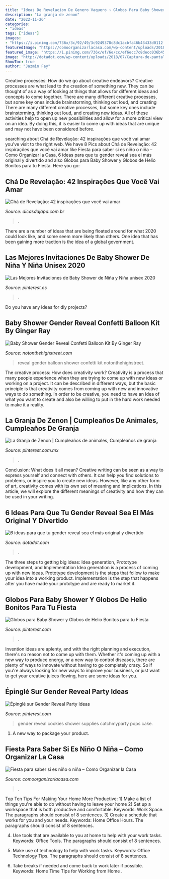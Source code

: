 ```yaml
---
title: "Ideas De Revelacion De Genero Vaquero ~ Globos Para Baby Shower Y Globos De Helio Bonitos Para Tu Fiesta"
description: "La granja de zenon"
date: "2022-11-26"
categories:
- "ideas"
tags: ["ideas"]
images:
- "https://i.pinimg.com/736x/3c/92/49/3c9249378c8dc1acbfa46b43433d0112.jpg"
featuredImage: "https://comoorganizarlacasa.com/wp-content/uploads/2018/05/Decoración-de-fiesta-para-saber-si-es-niño-o-niña.jpg7_.jpg8_.jpg"
featured_image: "https://i.pinimg.com/736x/ef/6e/cc/ef6ecc7c8decc036b45075112343b91d.jpg"
image: "http://dotadot.com/wp-content/uploads/2018/07/Captura-de-pantalla-2018-07-23-a-las-6.37.01-p.m..png"
ShowToc: true
author: "Jazmin Fay"
---
```



Creative processes: How do we go about creative endeavors?
Creative processes are what lead to the creation of something new. They can be thought of as a way of looking at things that allows for different ideas and concepts to come together. There are many different creative processes, but some key ones include brainstorming, thinking out loud, and creating 
There are many different creative processes, but some key ones include brainstorming, thinking out loud, and creating new ideas. All of these activities help to open up new possibilities and allow for a more critical view on an idea. By doing this, it is easier to come up with ideas that are unique and may not have been considered before.

	

		
searching about Chá de Revelação: 42 inspirações que você vai amar you've visit to the right web. We have 8 Pics about Chá de Revelação: 42 inspirações que você vai amar like Fiesta para saber si es niño o niña – Como Organizar la Casa, 6 ideas para que tu gender reveal sea el más original y divertido and also Globos para Baby Shower y Globos de Helio Bonitos para tu Fiesta. Here you go:
		
    
## Chá De Revelação: 42 Inspirações Que Você Vai Amar

<img loading=lazy src="http://www.dicasdajapa.com.br/wp-content/uploads/2016/10/mesa-simples-cha-de-revelacao.jpg" onerror="this.onerror=null;this.src='https://tse2.mm.bing.net/th?id=OIP.JVaqYtpqBM_jOehwmtgTRQHaNK&amp;pid=15.1';" alt="Chá de Revelação: 42 inspirações que você vai amar">

_Source: dicasdajapa.com.br_

>. 

	

There are a number of ideas that are being floated around for what 2020 could look like, and some seem more likely than others. One idea that has been gaining more traction is the idea of a global government.

    
## Las Mejores Invitaciones De Baby Shower De Niña Y Niña Unisex 2020

<img loading=lazy src="https://i.pinimg.com/736x/c1/60/b8/c160b8580fe806b0c9ba21fadbcd6d05.jpg" onerror="this.onerror=null;this.src='https://tse3.mm.bing.net/th?id=OIP.JUtfiVMmqheINkXJ6scBDgHaKX&amp;pid=15.1';" alt="Las Mejores Invitaciones de Baby Shower de Niña y Niña unisex 2020">

_Source: pinterest.es_

>. 

	

Do you have any ideas for diy projects?

    
## Baby Shower Gender Reveal Confetti Balloon Kit By Ginger Ray

<img loading=lazy src="https://cdn.notonthehighstreet.com/fs/21/89/a227-2028-49a1-840c-30a5031a6f89/original_gender-reveal-confetti-balloon.jpg" onerror="this.onerror=null;this.src='https://tse3.mm.bing.net/th?id=OIP.UQYi85IZQnhN_QKuiJuTqAHaHa&amp;pid=15.1';" alt="Baby Shower Gender Reveal Confetti Balloon Kit By Ginger Ray">

_Source: notonthehighstreet.com_

>reveal gender balloon shower confetti kit notonthehighstreet. 

	

The creative process: How does creativity work?
Creativity is a process that many people experience when they are trying to come up with new ideas or working on a project. It can be described in different ways, but the basic principle is that creativity comes from coming up with new and innovative ways to do something. In order to be creative, you need to have an idea of what you want to create and also be willing to put in the hard work needed to make it a reality.

    
## La Granja De Zenon | Cumpleaños De Animales, Cumpleaños De Granja

<img loading=lazy src="https://i.pinimg.com/originals/54/da/a2/54daa2296c87c478a655bc630f66f088.jpg" onerror="this.onerror=null;this.src='https://tse1.mm.bing.net/th?id=OIP.AAX1JRZblZxnT2J8dDmsAAHaE6&amp;pid=15.1';" alt="La Granja de Zenon | Cumpleaños de animales, Cumpleaños de granja">

_Source: pinterest.com.mx_

>. 

	

Conclusion: What does it all mean?
Creative writing can be seen as a way to express yourself and connect with others. It can help you find solutions to problems, or inspire you to create new ideas. However, like any other form of art, creativity comes with its own set of meaning and implications. In this article, we will explore the different meanings of creativity and how they can be used in your writing.

    
## 6 Ideas Para Que Tu Gender Reveal Sea El Más Original Y Divertido

<img loading=lazy src="http://dotadot.com/wp-content/uploads/2018/07/Captura-de-pantalla-2018-07-23-a-las-6.37.01-p.m..png" onerror="this.onerror=null;this.src='https://tse2.mm.bing.net/th?id=OIP.ft5bL5td5lT3bt0iYg5vegHaKE&amp;pid=15.1';" alt="6 ideas para que tu gender reveal sea el más original y divertido">

_Source: dotadot.com_

>. 

	

The three steps to getting big ideas: Idea generation, Prototype development, and Implementation
Idea generation is a process of coming up with new ideas. Prototype development is the steps that follow to make your idea into a working product. Implementation is the step that happens after you have made your prototype and are ready to market it.

    
## Globos Para Baby Shower Y Globos De Helio Bonitos Para Tu Fiesta

<img loading=lazy src="https://i.pinimg.com/736x/3c/92/49/3c9249378c8dc1acbfa46b43433d0112.jpg" onerror="this.onerror=null;this.src='https://tse3.mm.bing.net/th?id=OIP.dwajG6gcb3R4agwKYPtYgwHaHa&amp;pid=15.1';" alt="Globos para Baby Shower y Globos de Helio Bonitos para tu Fiesta">

_Source: pinterest.com_

>. 

	

Invention ideas are aplenty, and with the right planning and execution, there's no reason not to come up with them. Whether it's coming up with a new way to produce energy, or a new way to control diseases, there are plenty of ways to innovate without having to go completely crazy. So if you're always looking for new ways to improve your business, or just want to get your creative juices flowing, here are some ideas for you.

    
## Épinglé Sur Gender Reveal Party Ideas

<img loading=lazy src="https://i.pinimg.com/736x/ef/6e/cc/ef6ecc7c8decc036b45075112343b91d.jpg" onerror="this.onerror=null;this.src='https://tse4.mm.bing.net/th?id=OIP.dkvCoyPM2taLBbBLX6lhNwHaHa&amp;pid=15.1';" alt="Épinglé sur Gender Reveal Party Ideas">

_Source: pinterest.com_

>gender reveal cookies shower supplies catchmyparty pops cake. 

	

1. A new way to package your product.

    
## Fiesta Para Saber Si Es Niño O Niña – Como Organizar La Casa

<img loading=lazy src="https://comoorganizarlacasa.com/wp-content/uploads/2018/05/Decoración-de-fiesta-para-saber-si-es-niño-o-niña.jpg7_.jpg8_.jpg" onerror="this.onerror=null;this.src='https://tse1.mm.bing.net/th?id=OIP.BAx87xK5kczct7XeaBVGCQHaHa&amp;pid=15.1';" alt="Fiesta para saber si es niño o niña – Como Organizar la Casa">

_Source: comoorganizarlacasa.com_

>. 

	

Top Ten Tips For Making Your Home More Productive: 1) Make a list of things you're able to do without having to leave your home
2) Set up a workspace that is both productive and comfortable. Keywords: Work Space. The paragraphs should consist of 8 sentences.
3) Create a schedule that works for you and your needs. Keywords: Home Office Hours. The paragraphs should consist of 8 sentences.

4) Use tools that are available to you at home to help with your work tasks. Keywords: Office Tools. The paragraphs should consist of 8 sentences.

5) Make use of technology to help with work tasks. Keywords: Office Technology Tips. The paragraphs should consist of 8 sentences.

6) Take breaks if needed and come back to work later if possible. Keywords: Home Time Tips for Working from Home .

